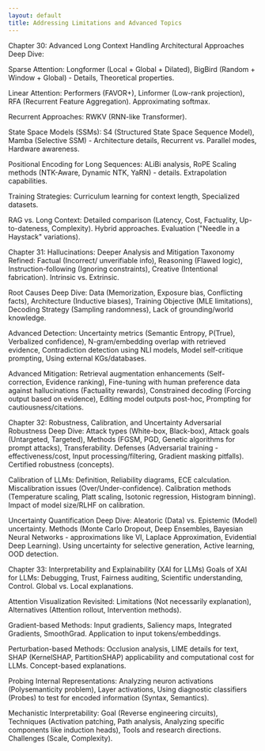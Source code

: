 ```yaml
---
layout: default
title: Addressing Limitations and Advanced Topics
---
```


Chapter 30: Advanced Long Context Handling
Architectural Approaches Deep Dive:

Sparse Attention: Longformer (Local + Global + Dilated), BigBird (Random + Window + Global) - Details, Theoretical properties.

Linear Attention: Performers (FAVOR+), Linformer (Low-rank projection), RFA (Recurrent Feature Aggregation). Approximating softmax.

Recurrent Approaches: RWKV (RNN-like Transformer).

State Space Models (SSMs): S4 (Structured State Space Sequence Model), Mamba (Selective SSM) - Architecture details, Recurrent vs. Parallel modes, Hardware awareness.

Positional Encoding for Long Sequences: ALiBi analysis, RoPE Scaling methods (NTK-Aware, Dynamic NTK, YaRN) - details. Extrapolation capabilities.

Training Strategies: Curriculum learning for context length, Specialized datasets.

RAG vs. Long Context: Detailed comparison (Latency, Cost, Factuality, Up-to-dateness, Complexity). Hybrid approaches. Evaluation ("Needle in a Haystack" variations).

Chapter 31: Hallucinations: Deeper Analysis and Mitigation
Taxonomy Refined: Factual (Incorrect/ unverifiable info), Reasoning (Flawed logic), Instruction-following (Ignoring constraints), Creative (Intentional fabrication). Intrinsic vs. Extrinsic.

Root Causes Deep Dive: Data (Memorization, Exposure bias, Conflicting facts), Architecture (Inductive biases), Training Objective (MLE limitations), Decoding Strategy (Sampling randomness), Lack of grounding/world knowledge.

Advanced Detection: Uncertainty metrics (Semantic Entropy, P(True), Verbalized confidence), N-gram/embedding overlap with retrieved evidence, Contradiction detection using NLI models, Model self-critique prompting, Using external KGs/databases.

Advanced Mitigation: Retrieval augmentation enhancements (Self-correction, Evidence ranking), Fine-tuning with human preference data against hallucinations (Factuality rewards), Constrained decoding (Forcing output based on evidence), Editing model outputs post-hoc, Prompting for cautiousness/citations.

Chapter 32: Robustness, Calibration, and Uncertainty
Adversarial Robustness Deep Dive: Attack types (White-box, Black-box), Attack goals (Untargeted, Targeted), Methods (FGSM, PGD, Genetic algorithms for prompt attacks), Transferability. Defenses (Adversarial training - effectiveness/cost, Input processing/filtering, Gradient masking pitfalls). Certified robustness (concepts).

Calibration of LLMs: Definition, Reliability diagrams, ECE calculation. Miscalibration issues (Over/Under-confidence). Calibration methods (Temperature scaling, Platt scaling, Isotonic regression, Histogram binning). Impact of model size/RLHF on calibration.

Uncertainty Quantification Deep Dive: Aleatoric (Data) vs. Epistemic (Model) uncertainty. Methods (Monte Carlo Dropout, Deep Ensembles, Bayesian Neural Networks - approximations like VI, Laplace Approximation, Evidential Deep Learning). Using uncertainty for selective generation, Active learning, OOD detection.

Chapter 33: Interpretability and Explainability (XAI for LLMs)
Goals of XAI for LLMs: Debugging, Trust, Fairness auditing, Scientific understanding, Control. Global vs. Local explanations.

Attention Visualization Revisited: Limitations (Not necessarily explanation), Alternatives (Attention rollout, Intervention methods).

Gradient-based Methods: Input gradients, Saliency maps, Integrated Gradients, SmoothGrad. Application to input tokens/embeddings.

Perturbation-based Methods: Occlusion analysis, LIME details for text, SHAP (KernelSHAP, PartitionSHAP) applicability and computational cost for LLMs. Concept-based explanations.

Probing Internal Representations: Analyzing neuron activations (Polysemanticity problem), Layer activations, Using diagnostic classifiers (Probes) to test for encoded information (Syntax, Semantics).

Mechanistic Interpretability: Goal (Reverse engineering circuits), Techniques (Activation patching, Path analysis, Analyzing specific components like induction heads), Tools and research directions. Challenges (Scale, Complexity).
